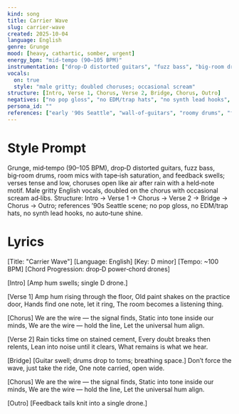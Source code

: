 ```yaml
---
kind: song
title: Carrier Wave
slug: carrier-wave
created: 2025-10-04
language: English
genre: Grunge
mood: [heavy, cathartic, somber, urgent]
energy_bpm: "mid‑tempo (90–105 BPM)"
instrumentation: ["drop‑D distorted guitars", "fuzz bass", "big‑room drums", "room mics + tape‑ish saturation", "feedback swells"]
vocals:
  on: true
  style: "male gritty; doubled choruses; occasional scream"
structure: [Intro, Verse 1, Chorus, Verse 2, Bridge, Chorus, Outro]
negatives: ["no pop gloss", "no EDM/trap hats", "no synth lead hooks", "no auto‑tune shine"]
persona_id: ""
references: ["early '90s Seattle", "wall‑of‑guitars", "roomy drums", "feedback textures"]
---
```


# Style Prompt
Grunge, mid‑tempo (90–105 BPM), drop‑D distorted guitars, fuzz bass, big‑room drums, room mics with tape‑ish saturation, and feedback swells; verses tense and low, choruses open like air after rain with a held‑note motif. Male gritty English vocals, doubled on the chorus with occasional scream ad‑libs. Structure: Intro → Verse 1 → Chorus → Verse 2 → Bridge → Chorus → Outro; references ’90s Seattle scene; no pop gloss, no EDM/trap hats, no synth lead hooks, no auto‑tune shine.

# Lyrics
[Title: "Carrier Wave"]
[Language: English]
[Key: D minor]
[Tempo: ~100 BPM]
[Chord Progression: drop‑D power‑chord drones]

[Intro]
[Amp hum swells; single D drone.]

[Verse 1]
Amp hum rising through the floor,
Old paint shakes on the practice door,
Hands find one note, let it ring,
The room becomes a listening thing.

[Chorus]
We are the wire — the signal finds,
Static into tone inside our minds,
We are the wire — hold the line,
Let the universal hum align.

[Verse 2]
Rain ticks time on stained cement,
Every doubt breaks then relents,
Lean into noise until it clears,
What remains is what we hear.

[Bridge]
[Guitar swell; drums drop to toms; breathing space.]
Don’t force the wave, just take the ride,
One note carried, open wide.

[Chorus]
We are the wire — the signal finds,
Static into tone inside our minds,
We are the wire — hold the line,
Let the universal hum align.

[Outro]
[Feedback tails knit into a single drone.]
